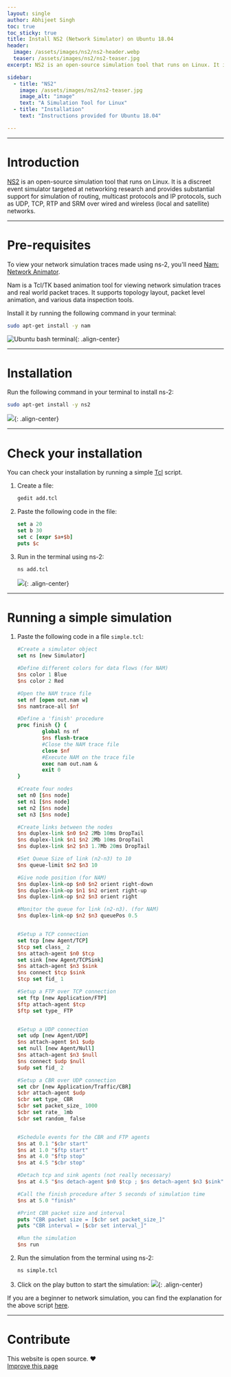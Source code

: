 ```yaml
---
layout: single
author: Abhijeet Singh
toc: true
toc_sticky: true
title: Install NS2 (Network Simulator) on Ubuntu 18.04
header:
  image: /assets/images/ns2/ns2-header.webp
  teaser: /assets/images/ns2/ns2-teaser.jpg
excerpt: NS2 is an open-source simulation tool that runs on Linux. It is a discreet event simulator targeted at networking research.

sidebar:
  - title: "NS2"
    image: /assets/images/ns2/ns2-teaser.jpg
    image_alt: "image"
    text: "A Simulation Tool for Linux"
  - title: "Installation"
    text: "Instructions provided for Ubuntu 18.04"

---
```

<!-- Add post written in markdown below -->

---

# Introduction

[NS2](http://nsnam.sourceforge.net/wiki/index.php/User_Information) is an open-source simulation tool that runs on Linux. It is a discreet event simulator targeted at networking research and provides substantial support for simulation of routing, multicast protocols and IP protocols, such as UDP, TCP, RTP and SRM over wired and wireless (local and satellite) networks.

---

# Pre-requisites

To view your network simulation traces made using ns-2, you'll need [Nam: Network Animator](https://www.isi.edu/nsnam/nam/).

Nam is a Tcl/TK based animation tool for viewing network simulation traces and real world packet traces. It supports topology layout, packet level animation, and various data inspection tools.

Install it by running the following command in your terminal:
```sh
sudo apt-get install -y nam
```
![](/assets/images/ns2/ss2.png "Ubuntu bash terminal"){: .align-center}

---

# Installation

Run the following command in your terminal to install ns-2:
```sh
sudo apt-get install -y ns2
```
![](/assets/images/ns2/ss1.png){: .align-center}

---

# Check your installation

You can check your installation by running a simple [Tcl](https://www.tcl.tk/about/language.html) script.

1. Create a file:
    ```sh
    gedit add.tcl
    ```
2. Paste the following code in the file:
    ```tcl
    set a 20
    set b 30
    set c [expr $a+$b]
    puts $c
    ```
3. Run in the terminal using ns-2:
    ```sh
    ns add.tcl
    ```
    ![](/assets/images/ns2/ss3.png){: .align-center}

---

# Running a simple simulation

1. Paste the following code in a file `simple.tcl`:
    ```tcl
    #Create a simulator object
    set ns [new Simulator]

    #Define different colors for data flows (for NAM)
    $ns color 1 Blue
    $ns color 2 Red

    #Open the NAM trace file
    set nf [open out.nam w]
    $ns namtrace-all $nf

    #Define a 'finish' procedure
    proc finish {} {
            global ns nf
            $ns flush-trace
            #Close the NAM trace file
            close $nf
            #Execute NAM on the trace file
            exec nam out.nam &
            exit 0
    }

    #Create four nodes
    set n0 [$ns node]
    set n1 [$ns node]
    set n2 [$ns node]
    set n3 [$ns node]

    #Create links between the nodes
    $ns duplex-link $n0 $n2 2Mb 10ms DropTail
    $ns duplex-link $n1 $n2 2Mb 10ms DropTail
    $ns duplex-link $n2 $n3 1.7Mb 20ms DropTail

    #Set Queue Size of link (n2-n3) to 10
    $ns queue-limit $n2 $n3 10

    #Give node position (for NAM)
    $ns duplex-link-op $n0 $n2 orient right-down
    $ns duplex-link-op $n1 $n2 orient right-up
    $ns duplex-link-op $n2 $n3 orient right

    #Monitor the queue for link (n2-n3). (for NAM)
    $ns duplex-link-op $n2 $n3 queuePos 0.5


    #Setup a TCP connection
    set tcp [new Agent/TCP]
    $tcp set class_ 2
    $ns attach-agent $n0 $tcp
    set sink [new Agent/TCPSink]
    $ns attach-agent $n3 $sink
    $ns connect $tcp $sink
    $tcp set fid_ 1

    #Setup a FTP over TCP connection
    set ftp [new Application/FTP]
    $ftp attach-agent $tcp
    $ftp set type_ FTP


    #Setup a UDP connection
    set udp [new Agent/UDP]
    $ns attach-agent $n1 $udp
    set null [new Agent/Null]
    $ns attach-agent $n3 $null
    $ns connect $udp $null
    $udp set fid_ 2

    #Setup a CBR over UDP connection
    set cbr [new Application/Traffic/CBR]
    $cbr attach-agent $udp
    $cbr set type_ CBR
    $cbr set packet_size_ 1000
    $cbr set rate_ 1mb
    $cbr set random_ false


    #Schedule events for the CBR and FTP agents
    $ns at 0.1 "$cbr start"
    $ns at 1.0 "$ftp start"
    $ns at 4.0 "$ftp stop"
    $ns at 4.5 "$cbr stop"

    #Detach tcp and sink agents (not really necessary)
    $ns at 4.5 "$ns detach-agent $n0 $tcp ; $ns detach-agent $n3 $sink"

    #Call the finish procedure after 5 seconds of simulation time
    $ns at 5.0 "finish"

    #Print CBR packet size and interval
    puts "CBR packet size = [$cbr set packet_size_]"
    puts "CBR interval = [$cbr set interval_]"

    #Run the simulation
    $ns run
    ```
2. Run the simulation from the terminal using ns-2:
    ```sh
    ns simple.tcl
    ```
3. Click on the play button to start the simulation:
    ![](/assets/images/ns2/ss4.png){: .align-center}

If you are a beginner to network simulation, you can find the explanation for the above script [here](http://nile.wpi.edu/NS/simple_ns.html).

---

# Contribute

This website is open source. :hearts:  
[Improve this page](https://github.com/cseas/cseas.github.io/blob/master/_posts/2018-11-11-ns2.md)